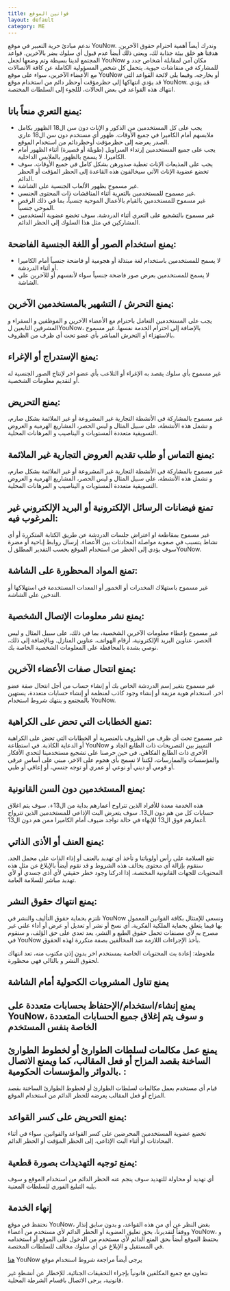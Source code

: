 ```yaml
---
title: قوانين الموقع
layout: default
category: ME
---
```

ندعم مبادئ حرية التعبير في موقع YouNow. وندرك أيضاً أهمية احترام حقوق الآخرين. هدفنا هو خلق بيئة جذابة لك، ويعني ذلك أيضاَ عدم قبول أي سلوك يضر بالآخرين. قواعد المجتمع لدينا بسيطة وتم وضعها لجعل YouNow مكان آمن لمقابلة أشخاص جدد و للمشاركة في منقاشات حيوية.
يتحمل كل شخص المسؤولية الكاملة عن كافة الأتصالات مع الأعضاء الآخرين، سواء على موقع YouNow أو بخارجه. وفيما يلي لائحة القواعد التي قد يؤدي انتهاكها إلى حظرمؤقت أوحظر دائم من استخدام موقع YouNow. قد يؤدي انتهاك هذه القواعد في بعض الحالات، لللجوء إلى السلطات المختصة.

## يمنع التعري منعاً باتا:

- يجب على كل المستخدمين من الذكور و الإناث دون سن ال18 الظهور بكامل ملابسهم أمام الكاميرا في جميع الأوقات. ظهور أي مستخدم دون سن ال18 عاري الصدر يعرضه إلى حظرمؤقت أوحظردائم من استخدام الموقع.
- يجب على جميع المستخدمين إرتداء السراويل (طويلة أو قصيرة) أثناء الظهور أمام الكاميرا. لا يسمح بالظهور بالملابس الداخلية.
- يجب على المذيعات الإناث تغطية صدورهن بشكل كامل في جميع الأوقات. سوف تخضع عضوية الإناث الآتي سيخالفون هذه القاعدة إلى الحظر المؤقت أو الحظر الدائم.
- غير مسموح بظهور الألعاب الجنسية على الشاشة.
- غير مسموح للمستخدمين بالتعرية أثناء المناقشات ذات المحتوى الجنسي.
- غير مسموح للمستخدمين بالقيام بالأعمال الموحية جنسياً، بما في ذلك الرقص الموحي جنسياً.
- غير مسموح بالتشجيع على التعري أثناء الدردشة. سوف تخضع عضوية الستخدمين المشاركين في مثل هذا السلوك إلى الحظر الدائم.

## يمنع استخدام الصور أو اللغة الجنسية الفاضحة:

- لا يسمح للمستخدمين باستخدام لغة مبتذلة أو هجومية أو فاضحة جنسياً أمام الكاميرا أو أثناء الدردشة.
- لا يسمح للمستخدمين بعرض صور فاضحة جنسياً سواء لأنفسهم أو للآخرين على الشاشة.

## يمنع التحرش / التشهير بالمستخدمين الآخرين:

يجب على المستخدمين التعامل باحترام مع الأعضاء الآخرين و الموظفين و السفراء و المشرفين التابعين لYouNow، بالإضافة إلى احترام الخدمة نفسها. غير مسموح بالاستهزاء أو التحرش المباشر بأي عضو تحت أي ظرف من الظروف.

## يمنع الإستدراج أو الإغراء:

غير مسموح بأي سلوك يقصد به الإغراء أو التلاعب بأي عضو اخر لإنتاج الصور الجنسية له أو لتقديم معلومات الشخصية.

## يمنع التحريض:

غير مسموح بالمشاركة في الأنشطة التجارية غير المشروعة أو غير الملائمة بشكل صارم، و تشمل هذه الأنشطة، على سبيل المثال و ليس الحصر، المشاريع الهرمية و العروض التسويقية متعددة المستويات و اليناصيب و المرهانات المحلية.

## يمنع التماس أو طلب تقديم العروض التجارية غير الملائمة:

غير مسموح بالمشاركة في الأنشطة التجارية غير المشروعة أو غير الملائمة بشكل صارم، و تشمل هذه الأنشطة، على سبيل المثال و ليس الحصر، المشاريع الهرمية و العروض التسويقية متعددة المستويات و اليناصيب و المرهانات المحلية.

## تمنع فيضانات الرسائل الإلكترونية أو البريد الإلكتروني غير المرغوب فيه:

غير مسموح بمقاطعة او اعتراض جلسات الدردشة عن طريق الكتابة المتكررة أو أي نشاط يتسبب في صعوبة مواصلة المحادثات بين الأعضاء. إرسال روابط إباحية أو مضرة سوف يؤدي إلى الحظر من استخدام الموقع بحسب التقدير المطلق لYouNow.

## تمنع المواد المحظورة على الشاشة:

غير مسموح باستهلاك المخدرات أو الخمور أو المعدات المستخدمة في استهلاكها أو التدخين على الشاشة.

## يمنع نشر معلومات الإتصال الشخصية:

غير مسموح بإعطاء معلومات الآخرين الشخصية، بما في ذلك، على سبيل المثال و ليس الحصر، عناوين البريد الإلكترونية، أرقام الهواتف، عناوين المنازل. وبالإضافة إلى ذلك، نوصي بشدة بالمحافظة على المعلومات الشخصية الخاصة بك.

## يمنع انتحال صفات الأعضاء الآخرين:

غير مسموح بتغير إسم الدردشة الخاص بك أو إنشاء حساب من أجل انتحال صفة عضو اخر. استخدام هوية مزيفة أو إنشاء وجود كاذب لمنظمة أو إنشاء حسابات متعددة، يستهين بالمجتمع و ينتهك شروط استخدام YouNow.

## تمنع الخطابات التي تحض على الكراهية:

غير مسموح تحت أي ظرف من الظروف بالعنصرية أو الخطابات التي تحض على الكراهية أو الدعاية الكاذبة. في استطاعة YouNow التمييز بين التصريحات ذات الطابع الجاد و الأخرى ذات الطابع الفكاهي. فى حين حرصنا على تشجيع مستخدمينا لتحدي الأفكار والمؤسسات والممارسات، لكننا لا نسمح بأي هجوم على الاخر، مبني على أساس عرقي أو قومي أو ديني أو نوعي أو عمري أو توجه جنسي، أو إعاقي أو طبي.

## يمنع المستخدمين دون السن القانونية:

هذه الخدمة معدة للأفراد الذين تتراوح أعمارهم بداية من ال13+. سوف يتم اغلاق حسابات كل من هم دون ال13. سوف يتعرض البث الإذاعي للمستخدمين الذين تترواح أعمارهم فوق ال13 للإنهاء في حالة تواجد ضيوف أمام الكاميرا ممن هم دون ال13.

## يمنع العنف أو الأذى الذاتي:

تقع السلامة على رأس أولوياتنا و نأخذ أي تهديد بالعنف أو إذاء الذات على محمل الجد. سنقوم بإزالة أي محتوى يخالف هذه الشروط و قد نقوم أيضاً بالإبلاغ عن مثل هذه المحتويات للجهات القانونية المختصة، إذا ادركنا وجود خطر حقيقي لأي أذى جسدي أو لأي تهديد مباشر للسلامة العامة.

## يمنع انتهاك حقوق النشر:

نلتزم بحماية حقوق التأليف والنشر في YouNow ونسعى للإمتثال بكافة القوانين المعمول بها فيما يتعلق بحماية الملكية الفكرية. أي نسخ أو نشر أو تعديل أو عرض أو أداء علني غير مصرح به لأي مصنفات تحمل حقوق الطبع و النشر، يعد تعدي على حق الؤلف، و سنقوم في YouNow بأخذ الإجراءات اللازمة ضد المخالفين بصفة متكررة لهذه الحقوق.

  
  
ملحوظة: إعادة بث المحتويات الخاصة بمستخدم اخر بدون إذن مكتوب منه، تعد انتهاك لحقوق النشر و بالتالي فهي محظورة.

## يمنع تناول المشروبات الكحولية أمام الشاشة

## يمنع إنشاء/استخدام/الإحتفاظ بحسابات متعددة على YouNow، و سوف يتم إغلاق جميع الحسابات المتعددة الخاصة بنفس المستخدم

##  يمنع عمل مكالمات لسلطات الطوارئ أو لخطوط الطوارئ الساخنة بقصد المزاح أو فعل المقالب، كما ويمنع الاتصال بالدوائر والمؤسسات الحكومية. :
قيام أي مستخدم بعمل مكالمات لسلطات الطوارئ أو لخطوط الطوارئ الساخنة بقصد المزاح أو فعل المقالب يعرضه للحظر الدائم من استخدام   الموقع.

## يمنع التحريض على كسر القواعد:

تخضع عضوية المستخدمين المحرضين على كسر القواعد والقوانين، سواء في أثناء المحادثات أو أثناء البث الإذاعي، إلى الحظر المؤقت أو الحظر الدائم.

## يمنع توجيه التهديدات بصورة قطعية:

أي تهديد أو محاولة للتهديد سوف ينجم عنه الحظر الدائم من استخدام الموقع و سوف يليه التبليغ الفوري للسلطات المعنية.

## إنهاء الخدمة

نحتفظ في موقع YouNow، بغض النظر عن أي من هذه القواعد، و بدون سابق إنذار ووفقاً لتقديرنا، بحق تعليق العضوية أو الحظر الدائم لأي مستخدم من أعضاء YouNow، و يحتفظ الموقع أيضاً بحق المنع الدائم لأي مستخدم من الدخول على الموقع أو استخدامه في المستقبل و الإبلاغ عن أي سلوك مخالف للسلطات المختصة.
  
   [هنا](http://www.younow.com/terms.php) YouNow يرجى أيضاً مراجعة شروط استخدام موقع
  
  
نتعاون مع جميع المكلفين قانونياً بإجراء التحقيقات الجنائية. للإخطار عن أنشطةٍ غير قانونية، يرجى الاتصال باقسام الشرطة المحلية.
